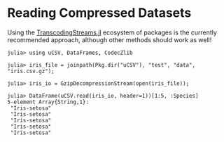 # Reading Compressed Datasets

Using the [TranscodingStreams.jl](https://github.com/bicycle1885/TranscodingStreams.jl#codec-packages) ecosystem of packages is the currently recommended approach, although other methods should work as well!
```jldoctest
julia> using uCSV, DataFrames, CodecZlib

julia> iris_file = joinpath(Pkg.dir("uCSV"), "test", "data", "iris.csv.gz");

julia> iris_io = GzipDecompressionStream(open(iris_file));

julia> DataFrame(uCSV.read(iris_io, header=1))[1:5, :Species]
5-element Array{String,1}:
 "Iris-setosa"
 "Iris-setosa"
 "Iris-setosa"
 "Iris-setosa"
 "Iris-setosa"

```
